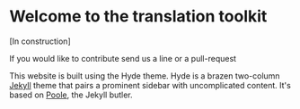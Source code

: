 
# Welcome to the translation toolkit

[In construction]

If you would like to contribute send us a line or a pull-request

This website is built using the Hyde theme. Hyde is a brazen two-column [Jekyll](http://jekyllrb.com) theme that pairs a prominent sidebar with uncomplicated content. It's based on [Poole](http://getpoole.com), the Jekyll butler.

